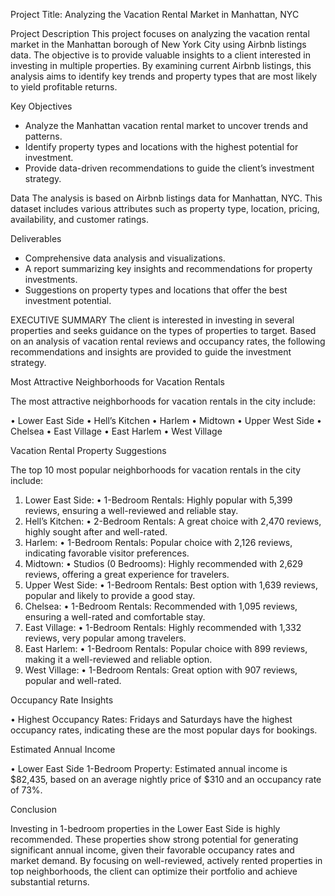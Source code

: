 Project Title: Analyzing the Vacation Rental Market in Manhattan, NYC

Project Description
This project focuses on analyzing the vacation rental market in the Manhattan borough of New York City using Airbnb listings data. The objective is to provide valuable insights to a client interested in investing in multiple properties. By examining current Airbnb listings, this analysis aims to identify key trends and property types that are most likely to yield profitable returns.

Key Objectives
- Analyze the Manhattan vacation rental market to uncover trends and patterns.
- Identify property types and locations with the highest potential for investment.
- Provide data-driven recommendations to guide the client’s investment strategy.

Data
The analysis is based on Airbnb listings data for Manhattan, NYC. This dataset includes various attributes such as property type, location, pricing, availability, and customer ratings.

Deliverables
- Comprehensive data analysis and visualizations.
- A report summarizing key insights and recommendations for property investments.
- Suggestions on property types and locations that offer the best investment potential.


EXECUTIVE SUMMARY
The client is interested in investing in several properties and seeks guidance on the types of properties to target. Based on an analysis of vacation rental reviews and occupancy rates, the following recommendations and insights are provided to guide the investment strategy.

Most Attractive Neighborhoods for Vacation Rentals

The most attractive neighborhoods for vacation rentals in the city include:

• Lower East Side
• Hell’s Kitchen
• Harlem
• Midtown
• Upper West Side
• Chelsea
• East Village
• East Harlem
• West Village

Vacation Rental Property Suggestions

The top 10 most popular neighborhoods for vacation rentals in the city include:
1. Lower East Side:
• 1-Bedroom Rentals: Highly popular with 5,399 reviews, ensuring a well-reviewed and reliable stay.
2. Hell’s Kitchen:
• 2-Bedroom Rentals: A great choice with 2,470 reviews, highly sought after and well-rated.
3. Harlem:
• 1-Bedroom Rentals: Popular choice with 2,126 reviews, indicating favorable visitor preferences.
4. Midtown:
• Studios (0 Bedrooms): Highly recommended with 2,629 reviews, offering a great experience for travelers.
5. Upper West Side:
• 1-Bedroom Rentals: Best option with 1,639 reviews, popular and likely to provide a good stay.
6. Chelsea:
• 1-Bedroom Rentals: Recommended with 1,095 reviews, ensuring a well-rated and comfortable stay.
7. East Village:
• 1-Bedroom Rentals: Highly recommended with 1,332 reviews, very popular among travelers.
8. East Harlem:
• 1-Bedroom Rentals: Popular choice with 899 reviews, making it a well-reviewed and reliable option.
9. West Village:
• 1-Bedroom Rentals: Great option with 907 reviews, popular and well-rated.

Occupancy Rate Insights

• Highest Occupancy Rates: Fridays and Saturdays have the highest occupancy rates, indicating these are the most popular days for bookings.

Estimated Annual Income

• Lower East Side 1-Bedroom Property: Estimated annual income is $82,435, based on an average nightly price of $310 and an occupancy rate of 73%.

Conclusion

Investing in 1-bedroom properties in the Lower East Side is highly recommended. These properties show strong potential for generating significant annual income, given their favorable occupancy rates and market demand. By focusing on well-reviewed, actively rented properties in top neighborhoods, the client can optimize their portfolio and achieve substantial returns.
